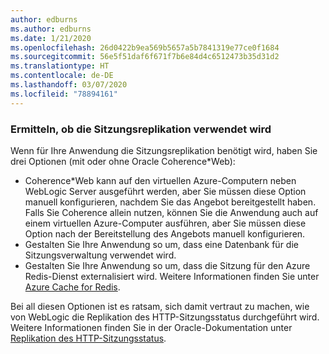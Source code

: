 ```yaml
---
author: edburns
ms.author: edburns
ms.date: 1/21/2020
ms.openlocfilehash: 26d0422b9ea569b5657a5b7841319e77ce0f1684
ms.sourcegitcommit: 56e5f51daf6f671f7b6e84d4c6512473b35d31d2
ms.translationtype: HT
ms.contentlocale: de-DE
ms.lasthandoff: 03/07/2020
ms.locfileid: "78894161"
---
```

### <a name="determine-whether-session-replication-is-used"></a>Ermitteln, ob die Sitzungsreplikation verwendet wird

Wenn für Ihre Anwendung die Sitzungsreplikation benötigt wird, haben Sie drei Optionen (mit oder ohne Oracle Coherence*Web):

* Coherence*Web kann auf den virtuellen Azure-Computern neben WebLogic Server ausgeführt werden, aber Sie müssen diese Option manuell konfigurieren, nachdem Sie das Angebot bereitgestellt haben. Falls Sie Coherence allein nutzen, können Sie die Anwendung auch auf einem virtuellen Azure-Computer ausführen, aber Sie müssen diese Option nach der Bereitstellung des Angebots manuell konfigurieren.
* Gestalten Sie Ihre Anwendung so um, dass eine Datenbank für die Sitzungsverwaltung verwendet wird.
* Gestalten Sie Ihre Anwendung so um, dass die Sitzung für den Azure Redis-Dienst externalisiert wird. Weitere Informationen finden Sie unter [Azure Cache for Redis](/azure/azure-cache-for-redis/cache-overview).

Bei all diesen Optionen ist es ratsam, sich damit vertraut zu machen, wie von WebLogic die Replikation des HTTP-Sitzungsstatus durchgeführt wird. Weitere Informationen finden Sie in der Oracle-Dokumentation unter [Replikation des HTTP-Sitzungsstatus](https://docs.oracle.com/en/middleware/fusion-middleware/weblogic-server/12.2.1.4/clust/failover.html#GUID-E13D8142-66BA-46A1-854F-4FC6F82992DD).
